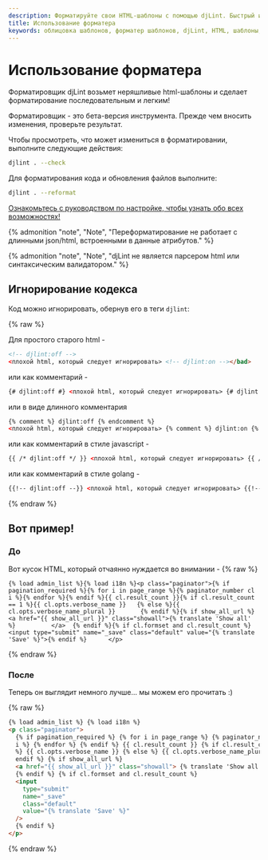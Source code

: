 ```yaml
---
description: Форматируйте свои HTML-шаблоны с помощью djLint. Быстрый и точный вывод сделает ваши шаблоны блестящими.
title: Использование форматера
keywords: облицовка шаблонов, форматер шаблонов, djLint, HTML, шаблоны, форматер, линтер, использование, Использование форматера
---
```


# Использование форматера

Форматировщик djLint возьмет неряшливые html-шаблоны и сделает форматирование последовательным и легким!

Форматировщик - это бета-версия инструмента. Прежде чем вносить изменения, проверьте результат.

Чтобы просмотреть, что может измениться в форматировании, выполните следующие действия:

```bash
djlint . --check
```

Для форматирования кода и обновления файлов выполните:

```bash
djlint . --reformat
```

<div class="box notification is-info is-light">
    <span class="icon is-large"><i class="fas fa-2x fa-circle-arrow-right"></i></span><div class="my-auto ml-3 is-inline-block"><a href="/ru/docs/configuration/">Ознакомьтесь с руководством по настройке, чтобы узнать обо всех возможностях!</a></div>
</div>

{% admonition
   "note",
   "Note",
   "Переформатирование не работает с длинными json/html, встроенными в данные атрибутов."
%}

{% admonition
   "note",
   "Note",
   "djLint не является парсером html или синтаксическим валидатором."
%}

## Игнорирование кодекса

Код можно игнорировать, обернув его в теги `djlint`:

{% raw %}

Для простого старого html -

```html
<!-- djlint:off -->
<плохой html, который следует игнорировать> <!-- djlint:on --></bad>
```

или как комментарий -

```html
{# djlint:off #} <плохой html, который следует игнорировать> {# djlint:on #}</bad>
```

или в виде длинного комментария

```html
{% comment %} djlint:off {% endcomment %}
<плохой html, который следует игнорировать> {% comment %} djlint:on {% endcomment %}</bad>
```

или как комментарий в стиле javascript -

```html
{{ /* djlint:off */ }} <плохой html, который следует игнорировать> {{ /* djlint:on */ }}</bad>
```

или как комментарий в стиле golang -

```html
{{!-- djlint:off --}} <плохой html, который следует игнорировать> {{!-- djlint:on --}}</bad>
```

{% endraw %}

## Вот пример!

### До

Вот кусок HTML, который отчаянно нуждается во внимании -
{% raw %}

```
{% load admin_list %}{% load i18n %}<p class="paginator">{% if pagination_required %}{% for i in page_range %}{% paginator_number cl i %}{% endfor %}{% endif %}{{ cl.result_count }}{% if cl.result_count == 1 %}{{ cl.opts.verbose_name }}   {% else %}{{ cl.opts.verbose_name_plural }}       {% endif %}{% if show_all_url %} <a href="{{ show_all_url }}" class="showall">{% translate 'Show all' %}          </a>  {% endif %}{% if cl.formset and cl.result_count %}<input type="submit" name="_save" class="default" value="{% translate 'Save' %}">{% endif %}      </p>
```

{% endraw %}

### После

Теперь он выглядит немного лучше... мы можем его прочитать :)

{% raw %}

```html
{% load admin_list %} {% load i18n %}
<p class="paginator">
  {% if pagination_required %} {% for i in page_range %} {% paginator_number cl
  i %} {% endfor %} {% endif %} {{ cl.result_count }} {% if cl.result_count == 1
  %} {{ cl.opts.verbose_name }} {% else %} {{ cl.opts.verbose_name_plural }} {%
  endif %} {% if show_all_url %}
  <a href="{{ show_all_url }}" class="showall"> {% translate 'Show all' %} </a>
  {% endif %} {% if cl.formset and cl.result_count %}
  <input
    type="submit"
    name="_save"
    class="default"
    value="{% translate 'Save' %}"
  />
  {% endif %}
</p>
```

{% endraw %}
